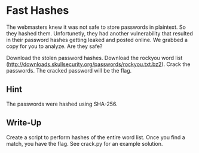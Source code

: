 # Fast Hashes

The webmasters knew it was not safe to store passwords in plaintext. So they hashed them. 
Unfortunetly, they had another vulnerability that resulted in their password hashes getting leaked and posted online. 
We grabbed a copy for you to analyze. Are they safe?

Download the stolen password hashes. Download the rockyou word list (http://downloads.skullsecurity.org/passwords/rockyou.txt.bz2). Crack the passwords. The cracked password will be the flag.

## Hint
The passwords were hashed using SHA-256.

## Write-Up

Create a script to perform hashes of the entire word list. Once you find a match, you have the flag. See crack.py for an example solution.